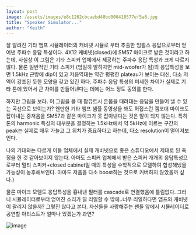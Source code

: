 ```yaml
---
layout: post
image: /assets/images/e8c1262cbcaebd40bd000418577ef5a6.jpg
title: "Speaker Simulator..."
author: "Keith"
---
```



잘 알려진 기타 앰프 시뮬레이터의 캐비넷 시뮬로 부터 추출한 임펄스 응답으로부터 얻어낸 주파수 응답 특성이다. 4X12 케비넷(closed)에 SM57 마이크로 받은 것이라고 하는데, 사실상 이 그림은 기타 스피커 업체에서 제공하는 주파수 응답 특성과 크게 다르지 않다. 물론 일반적인 기타 스피커 (엄밀히 말하자면 mid-woofer가 됨)의 응답특성을 보면 1.5kHz 근방에 dip이 있고 저음역대는 약간 평평한 plateau가 보이는 대신, 다소 저역이 강조된 듯한 모양을 갖고 있긴 하다. 주파수 응답 특성의 미세한 차이가 실제로 기타 톤에 있어서 큰 차이를 만들어낸다는 데에는 어느 정도 동의를 한다.

하지만 그림을 보라. 이 그림을 볼 때 팜뮤트시 온몸을 때려대는 응답을 만들어 낼 수 있는 곡선으로 보이는가? 왠만한 기타 앰프 샘플 동영상을 봐도 허접스런 캠코더 마이크도 잡아내는 중저음을 SM57과 같은 마이크가 못 잡아낸다는 것은 말이 되지 않는다. 특히 톤의 harmonic 특성의 대부분을 결정하는 1.5kHz에서 약 5kHz에 이르는 구간의 peak는 실제로 매우 가늘고 그 위치가 중요하다고 하는데, 다소 resolution이 떨어져보인다.

나의 기대와는 다르게 이들 업체에서 실제 캐비넷으로 좋은 스튜디오에서 제대로 된 측정을 한 것 같아보이지 않는다. 아마도 스피커 업체에서 받은 스피커 개개의 응답특성으로부터 멀티 스피커+closed cabinet일 때의 특성을 수학적으로 모델하여 합성해냈을 가능성이 농후해보인다. 아마도 저음을 다소 boost하는 것으로 커버하지 않았을까 싶다.)

물론 마이크 모델도 응답특성을 흉내낸 필터를 cascade로 연결했음에 틀림없다. 그러니 시뮬레이터로부터 얻어진 소리가 덜 리얼할 수 밖에..너무 리얼하다면 앰프와 캐비넷이 팔리지 않을까? 그렇진 않다고 본다. 자신들을 사랑해주는 팬들 앞에서 시뮬레이터로 공연할 아티스트가 얼마나 있겠는가 과연?

![image](/assets/images/e8c1262cbcaebd40bd000418577ef5a6.jpg)

